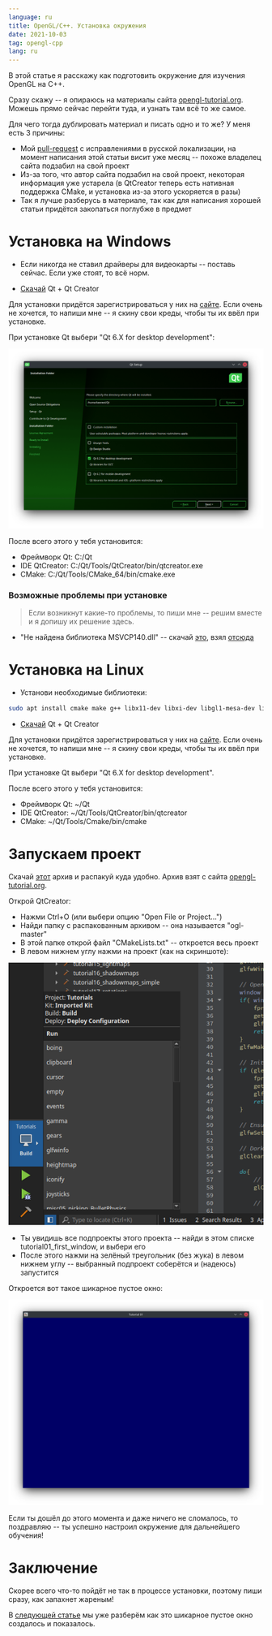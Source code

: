 ```yaml
---
language: ru
title: OpenGL/C++. Установка окружения
date: 2021-10-03
tag: opengl-cpp
lang: ru
---
```


В этой статье я расскажу как подготовить окружение для изучения OpenGL на C++.

Сразу скажу -- я опираюсь на материалы сайта [opengl-tutorial.org](http://www.opengl-tutorial.org). Можешь прямо сейчас перейти туда, и узнать там всё то же самое.

Для чего тогда дублировать материал и писать одно и то же? У меня есть 3 причины:

* Мой [pull-request](https://github.com/opengl-tutorials/ogl/pull/116) с исправлениями в русской локализации, на момент написания этой статьи висит уже месяц -- похоже владелец сайта подзабил на свой проект
* Из-за того, что автор сайта подзабил на свой проект, некоторая информация уже устарела (в QtCreator теперь есть нативная поддержка CMake, и установка из-за этого ускоряется в разы)
* Так я лучше разберусь в материале, так как для написания хорошей статьи придётся закопаться поглубже в предмет

# Установка на Windows

* Если никогда не ставил драйверы для видеокарты -- поставь сейчас. Если уже стоят, то всё норм.

* [Скачай](https://www.qt.io/download-thank-you) Qt + Qt Creator

Для установки придётся зарегистрироваться у них на [сайте](https://login.qt.io/login). Если очень не хочется, то напиши мне -- я скину свои креды, чтобы ты их ввёл при установке.

При установке Qt выбери "Qt 6.X for desktop development":

![Установка Qt](/assets/images/cpp-opengl-qt-install.png)

После всего этого у тебя установится:

* Фреймворк Qt: C:/Qt
* IDE QtCreator: C:/Qt/Tools/QtCreator/bin/qtcreator.exe
* CMake: C:/Qt/Tools/CMake_64/bin/cmake.exe

### Возможные проблемы при установке

> Если возникнут какие-то проблемы, то пиши мне -- решим вместе и я допишу их решение здесь.

* "Не найдена библиотека MSVCP140.dll" -- скачай [это](https://aka.ms/vs/16/release/vc_redist.x86.exe), взял [отсюда](https://docs.microsoft.com/en-US/cpp/windows/latest-supported-vc-redist?view=msvc-160)

# Установка на Linux

* Установи необходимые библиотеки:

```bash
sudo apt install cmake make g++ libx11-dev libxi-dev libgl1-mesa-dev libglu1-mesa-dev libxrandr-dev libxext-dev libxcursor-dev libxinerama-dev libxi-dev
```

* [Скачай](https://www.qt.io/download-thank-you) Qt + Qt Creator

Для установки придётся зарегистрироваться у них на [сайте](https://login.qt.io/login). Если очень не хочется, то напиши мне -- я скину свои креды, чтобы ты их ввёл при установке.

При установке Qt выбери "Qt 6.X for desktop development".

После всего этого у тебя установится:

* Фреймворк Qt: ~/Qt
* IDE QtCreator: ~/Qt/Tools/QtCreator/bin/qtcreator
* CMake: ~/Qt/Tools/Cmake/bin/cmake

# Запускаем проект

Скачай [этот](https://github.com/opengl-tutorials/ogl/archive/master.zip) архив и распакуй куда удобно. Архив взят с сайта [opengl-tutorial.org](http://www.opengl-tutorial.org).

Открой QtCreator:

* Нажми Ctrl+O (или выбери опцию "Open File or Project...")
* Найди папку с распакованным архивом -- она называется "ogl-master"
* В этой папке открой файл "CMakeLists.txt" -- откроется весь проект
* В левом нижнем углу нажми на проект (как на скриншоте):

![Проект QtCreator](/assets/images/cpp-opengl-qtcreator-project.png)

* Ты увидишь все подпроекты этого проекта -- найди в этом списке tutorial01_first_window, и выбери его
* После этого нажми на зелёный треугольник (без жука) в левом нижнем углу -- выбранный подпроект соберётся и (надеюсь) запустится

Откроется вот такое шикарное пустое окно:

![Установка Qt](/assets/images/cpp-opengl-first-window.png)

Если ты дошёл до этого момента и даже ничего не сломалось, то поздравляю -- ты успешно настроил окружение для дальнейшего обучения!

# [](#header-1)Заключение

Скорее всего что-то пойдёт не так в процессе установки, поэтому пиши сразу, как запахнет жареным!

В [следующей статье](/first-window) мы уже разберём как это шикарное пустое окно создалось и показалось.
